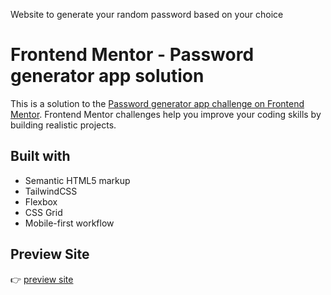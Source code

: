 Website to generate your random password based on your choice
# Frontend Mentor - Password generator app solution

This is a solution to the [Password generator app challenge on Frontend Mentor](https://www.frontendmentor.io/challenges/password-generator-app-Mr8CLycqjh). Frontend Mentor challenges help you improve your coding skills by building realistic projects. 


## Built with

- Semantic HTML5 markup
- TailwindCSS 
- Flexbox
- CSS Grid
- Mobile-first workflow


## Preview Site 
👉 [preview site](https://dapper-shortbread-1b361d.netlify.app/)